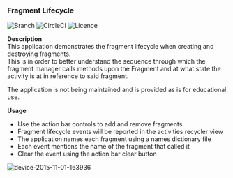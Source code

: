### Fragment Lifecycle
![Branch](https://img.shields.io/badge/branch-master-blue.svg)
![CircleCI](https://circleci.com/gh/ashdavies/fragment-lifecycle/tree/master.svg?style=shield)
![Licence](https://img.shields.io/badge/licence-Apache%202.0-yellow.svg)  

**Description**  
This application demonstrates the fragment lifecycle when creating and destroying fragments.  
This is in order to better understand the sequence through which the fragment manager calls 
methods upon the Fragment and at what state the activity is at in reference to said fragment.  

The application is not being maintained and is provided as is for educational use.

**Usage**  
- Use the action bar controls to add and remove fragments  
- Fragment lifecycle events will be reported in the activities recycler view  
- The application names each fragment using a names dictionary file  
- Each event mentions the name of the fragment that called it  
- Clear the event using the action bar clear button

![device-2015-11-01-163936](https://cloud.githubusercontent.com/assets/1892070/10869831/507f6eb2-80bb-11e5-8452-357290a3ab46.png)
